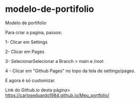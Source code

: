 # modelo-de-portifolio
Modelo de portifolio

Para criar a pagina, passos:

1- Clicar em Settings

2- Clicar em Pages

3- SelecionarSelecionar a Branch > main e /root

4 - Clicar em "Github Pages" no topo da tela de settings/pages.

E agora é só customizar.

Link do Github.io desta página> https://carloseduardo1984.github.io/Meu_portfolio/
